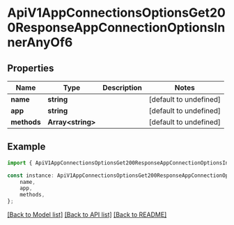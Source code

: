 # ApiV1AppConnectionsOptionsGet200ResponseAppConnectionOptionsInnerAnyOf6


## Properties

Name | Type | Description | Notes
------------ | ------------- | ------------- | -------------
**name** | **string** |  | [default to undefined]
**app** | **string** |  | [default to undefined]
**methods** | **Array&lt;string&gt;** |  | [default to undefined]

## Example

```typescript
import { ApiV1AppConnectionsOptionsGet200ResponseAppConnectionOptionsInnerAnyOf6 } from './api';

const instance: ApiV1AppConnectionsOptionsGet200ResponseAppConnectionOptionsInnerAnyOf6 = {
    name,
    app,
    methods,
};
```

[[Back to Model list]](../README.md#documentation-for-models) [[Back to API list]](../README.md#documentation-for-api-endpoints) [[Back to README]](../README.md)
